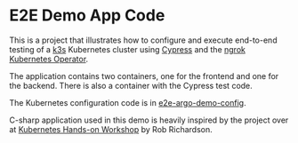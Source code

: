 # E2E Demo App Code
This is a project that illustrates how to configure and execute end-to-end testing of a [k3s](https://k3s.io/) Kubernetes cluster using [Cypress](https://www.cypress.io/) and the [ngrok Kubernetes Operator](https://ngrok.com/docs/k8s/).

The application contains two containers, one for the frontend and one for the backend. There is also a container with the Cypress test code.

The Kubernetes configuration code is in [e2e-argo-demo-config](https://github.com/stmcallister/e2e-argo-demo-config).

C-sharp application used in this demo is heavily inspired by the project over at [Kubernetes Hands-on Workshop](https://github.com/robrich/kubernetes-hands-on-workshop) by Rob Richardson.
